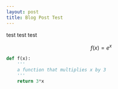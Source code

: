 ```yaml
---
layout: post
title: Blog Post Test
---
```

test test test

$$ f(x) = e^x $$

```python
def f(x):
	'''
	a function that multiplies x by 3
	'''
	return 3*x
```